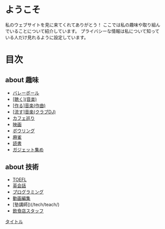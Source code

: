 # ようこそ
私のウェブサイトを見に来てくれてありがとう！
ここでは私の趣味や取り組んでいることについて紹介しています。
プライバシーな情報は私について知っている人だけ見れるように設定しています。

# 目次
## about 趣味
- [バレーボール](/hobby/volleyball/)
- [\[聴く\](音楽)](/hobby/listen_music/)
- [\[作る\]音楽(作曲)](/hobby/compose/)
- [\[流す\]音楽(クラブDJ)](/hobby/dj/)
- [カフェ巡り](/hobby/cafe/)
- [映画](/hobby/movie/)
- [ボウリング](/hobby/bowling/)
- [麻雀](/hobby/mahjong/)
- [読書](/hobby/books/)
- [ガジェット集め](/hobby/gadget/)

## about 技術
- [TOEFL](/tech/toefl/)
- [英会話](/tech/entalk/)
- [プログラミング](/tech/programming/)
- [動画編集](/tech/movie_edit/)
- [塾講師])(/tech/teach/)
- [飲食店スタッフ](/tech/restaurant/)

[タイトル](URL)